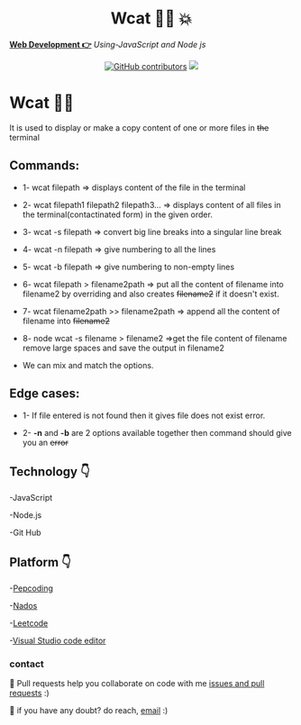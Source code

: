 <h1 align="center">Wcat 🚀🚀 💥</h1>

**[Web Development 👉](https://github.com/mukeshdani/Dev)** *Using-JavaScript and Node js*

<div align="center">

<a href="https://github.com/mukeshdani/Wcat-"><img alt="GitHub contributors" src="https://img.shields.io/github/contributors/mukeshdani/Wcat-?color=2b9348"></a>
<a href="https://github.com/mukeshdani/Wcat-"><img src="https://img.shields.io/badge/language-JavaScript-green.svg"></a>
<!-- <a href="https://github.com/mukeshdani/Wcat-"><img src="https://img.shields.io/badge/language-Node-green.svg"></a> -->

</div>



# Wcat 🚀🚀 

It is used to display or make a copy content of one or more files in ~~the~~ terminal 

## Commands:
* 1- wcat filepath => displays content of the file in the terminal 

* 2- wcat filepath1 filepath2 filepath3... => displays content of all files in the terminal(contactinated form) in the given order. 

* 3- wcat -s filepath => convert big line breaks into a singular line break 

* 4- wcat -n filepath => give numbering to all the lines  

* 5- wcat -b filepath => give numbering to non-empty lines  

* 6- wcat filepath > filename2path => put all the content of filename into filename2 by overriding and also creates ~~filename2~~ if it doesn't exist. 

* 7- wcat filename2path >> filename2path => append all the content of filename into ~~filename2~~

* 8- node wcat -s filename > filename2 =>get the file content of filename remove large spaces and save the output in filename2 

* We can mix and match the options.

## Edge cases:

* 1- If file entered is not found then it gives file does not exist error.

* 2- **-n**  and **-b** are 2 options available together then command should give you an ~~error~~





## Technology 👇
-JavaScript 

-Node.js

-Git Hub 
 ## Platform 👇


-[Pepcoding](https://www.pepcoding.com/)

-[Nados](https://nados.pepcoding.com/)

-[Leetcode](https://leetcode.com/)

-[Visual Studio code editor](https://code.visualstudio.com/)

### contact 
💼 Pull requests help you collaborate on code with me [issues and pull requests](https://github.com/mukeshdani/Wcat-/pulls) :)

 💼 if you have any doubt? do reach, [email](mailto:mukeshdani00@gmail.com) :)
